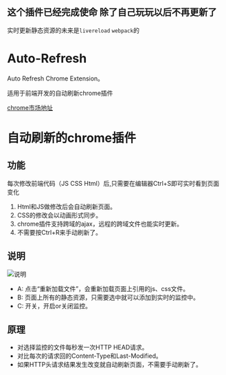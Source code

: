 ## 这个插件已经完成使命 除了自己玩玩以后不再更新了
实时更新静态资源的未来是`livereload` `webpack`的

Auto-Refresh
============

Auto Refresh Chrome Extension。 

适用于前端开发的自动刷新chrome插件

[chrome市场地址](https://chrome.google.com/webstore/detail/auto-fresh/kpmibidobilopnejmgmlihijhlmdacmc)

# 自动刷新的chrome插件

## 功能

每次修改前端代码（JS CSS Html）后,只需要在编辑器Ctrl+S即可实时看到页面变化

1. Html和JS做修改后会自动刷新页面。
2. CSS的修改会以动画形式同步。
3. chrome插件支持跨域的ajax，远程的跨域文件也能实时更新。
4. 不需要按Ctrl+R来手动刷新了。

## 说明

![说明](http://gtms01.alicdn.com/tps/i1/T1TKlfFu4aXXbNKrY0-514-362.jpg)

* A: 点击“重新加载文件”，会重新加载页面上引用的js、css文件。
* B: 页面上所有的静态资源，只需要选中就可以添加到实时的监控中。
* C: 开关，开启or关闭监控。

## 原理

* 对选择监控的文件每秒发一次HTTP HEAD请求。
* 对比每次的请求回的Content-Type和Last-Modified。
* 如果HTTP头请求结果发生改变就自动刷新页面，不需要手动刷新了。
